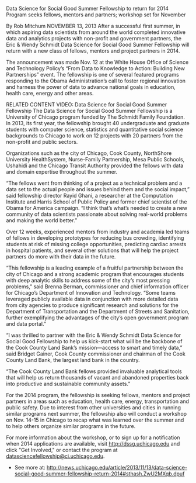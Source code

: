 Data Science for Social Good Summer Fellowship to return for 2014
Program seeks fellows, mentors and partners; workshop set for November

By Rob Mitchum
NOVEMBER 13, 2013
After a successful first summer, in which aspiring data scientists from around the world completed innovative data and analytics projects with non-profit and government partners, the Eric & Wendy Schmidt Data Science for Social Good Summer Fellowship will return with a new class of fellows, mentors and project partners in 2014.

The announcement was made Nov. 12 at the White House Office of Science and Technology Policy’s “From Data to Knowledge to Action: Building New Partnerships” event. The fellowship is one of several featured programs responding to the Obama Administration’s call to foster regional innovation and harness the power of data to advance national goals in education, health care, energy and other areas.

RELATED CONTENT
VIDEO: Data Science for Social Good Summer Fellowship
The Data Science for Social Good Summer Fellowship is a University of Chicago program funded by The Schmidt Family Foundation. In 2013, its first year, the fellowship brought 40 undergraduate and graduate students with computer science, statistics and quantitative social science backgrounds to Chicago to work on 12 projects with 20 partners from the non-profit and public sectors.

Organizations such as the city of Chicago, Cook County, NorthShore University HealthSystem, Nurse-Family Partnership, Mesa Public Schools, Ushahidi and the Chicago Transit Authority provided the fellows with data and domain expertise throughout the summer.

“The fellows went from thinking of a project as a technical problem and a data set to the actual people and issues behind them and the social impact,” said fellowship director Rayid Ghani, a researcher at the Computation Institute and Harris School of Public Policy and former chief scientist of the Obama for America campaign. “I think that’s what’s needed to create a new community of data scientists passionate about solving real-world problems and making the world better.”

Over 12 weeks, experienced mentors from industry and academia led teams of fellows in developing prototypes for reducing bus crowding, identifying students at risk of missing college opportunities, predicting cardiac arrests in hospital patients, and several other solutions that will help the project partners do more with their data in the future.

“This fellowship is a leading example of a fruitful partnership between the city of Chicago and a strong academic program that encourages students with deep analytic skills to address some of the city’s most pressing problems,” said Brenna Berman, commissioner and chief information officer for Chicago’s Department of Innovation and Technology. “Some teams leveraged publicly available data in conjunction with more detailed data from city agencies to produce significant research and solutions for the Department of Transportation and the Department of Streets and Sanitation, further exemplifying the advantages of the city’s open government program and data portal.”

“I was thrilled to partner with the Eric & Wendy Schmidt Data Science for Social Good Fellowship to help us kick-start what will be the backbone of the Cook County Land Bank’s mission—access to smart and timely data,” said Bridget Gainer, Cook County commissioner and chairman of the Cook County Land Bank, the largest land bank in the country.

“The Cook County Land Bank fellows provided invaluable analytical tools that will help us return thousands of vacant and abandoned properties back into productive and sustainable community assets.”

For the 2014 program, the fellowship is seeking fellows, mentors and project partners in areas such as education, health care, energy, transportation and public safety. Due to interest from other universities and cities in running similar programs next summer, the fellowship also will conduct a workshop on Nov. 14-15 in Chicago to recap what was learned over the summer and to help others organize similar programs in the future.

For more information about the workshop, or to sign up for a notification when 2014 applications are available, visit http://dssg.uchicago.edu and click "Get Involved," or contact the program at datasciencefellowship@ci.uchicago.edu.

- See more at: http://news.uchicago.edu/article/2013/11/13/data-science-social-good-summer-fellowship-return-2014#sthash.ZwU2MXqb.dpuf
